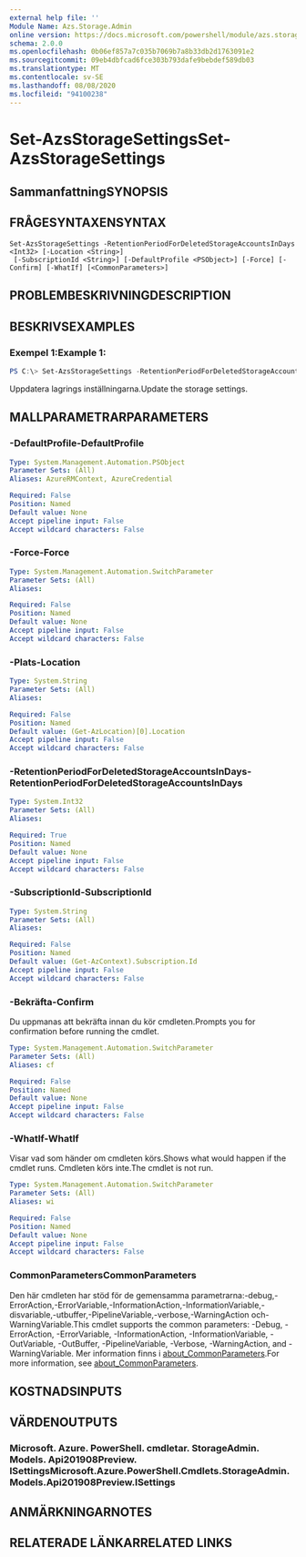 ```yaml
---
external help file: ''
Module Name: Azs.Storage.Admin
online version: https://docs.microsoft.com/powershell/module/azs.storage.admin/set-azsstoragesettings
schema: 2.0.0
ms.openlocfilehash: 0b06ef857a7c035b7069b7a8b33db2d1763091e2
ms.sourcegitcommit: 09eb4dbfcad6fce303b793dafe9bebdef589db03
ms.translationtype: MT
ms.contentlocale: sv-SE
ms.lasthandoff: 08/08/2020
ms.locfileid: "94100238"
---
```

# <span data-ttu-id="139e2-101">Set-AzsStorageSettings</span><span class="sxs-lookup"><span data-stu-id="139e2-101">Set-AzsStorageSettings</span></span>

## <span data-ttu-id="139e2-102">Sammanfattning</span><span class="sxs-lookup"><span data-stu-id="139e2-102">SYNOPSIS</span></span>


## <span data-ttu-id="139e2-103">FRÅGESYNTAXEN</span><span class="sxs-lookup"><span data-stu-id="139e2-103">SYNTAX</span></span>

```
Set-AzsStorageSettings -RetentionPeriodForDeletedStorageAccountsInDays <Int32> [-Location <String>]
 [-SubscriptionId <String>] [-DefaultProfile <PSObject>] [-Force] [-Confirm] [-WhatIf] [<CommonParameters>]
```

## <span data-ttu-id="139e2-104">PROBLEMBESKRIVNING</span><span class="sxs-lookup"><span data-stu-id="139e2-104">DESCRIPTION</span></span>


## <span data-ttu-id="139e2-105">BESKRIVS</span><span class="sxs-lookup"><span data-stu-id="139e2-105">EXAMPLES</span></span>

### <span data-ttu-id="139e2-106">Exempel 1:</span><span class="sxs-lookup"><span data-stu-id="139e2-106">Example 1:</span></span>
```powershell
PS C:\> Set-AzsStorageSettings -RetentionPeriodForDeletedStorageAccountsInDays 1
```

<span data-ttu-id="139e2-107">Uppdatera lagrings inställningarna.</span><span class="sxs-lookup"><span data-stu-id="139e2-107">Update the storage settings.</span></span>

## <span data-ttu-id="139e2-108">MALLPARAMETRAR</span><span class="sxs-lookup"><span data-stu-id="139e2-108">PARAMETERS</span></span>

### <span data-ttu-id="139e2-109">-DefaultProfile</span><span class="sxs-lookup"><span data-stu-id="139e2-109">-DefaultProfile</span></span>


```yaml
Type: System.Management.Automation.PSObject
Parameter Sets: (All)
Aliases: AzureRMContext, AzureCredential

Required: False
Position: Named
Default value: None
Accept pipeline input: False
Accept wildcard characters: False

```

### <span data-ttu-id="139e2-110">-Force</span><span class="sxs-lookup"><span data-stu-id="139e2-110">-Force</span></span>


```yaml
Type: System.Management.Automation.SwitchParameter
Parameter Sets: (All)
Aliases:

Required: False
Position: Named
Default value: None
Accept pipeline input: False
Accept wildcard characters: False

```

### <span data-ttu-id="139e2-111">-Plats</span><span class="sxs-lookup"><span data-stu-id="139e2-111">-Location</span></span>


```yaml
Type: System.String
Parameter Sets: (All)
Aliases:

Required: False
Position: Named
Default value: (Get-AzLocation)[0].Location
Accept pipeline input: False
Accept wildcard characters: False

```

### <span data-ttu-id="139e2-112">-RetentionPeriodForDeletedStorageAccountsInDays</span><span class="sxs-lookup"><span data-stu-id="139e2-112">-RetentionPeriodForDeletedStorageAccountsInDays</span></span>


```yaml
Type: System.Int32
Parameter Sets: (All)
Aliases:

Required: True
Position: Named
Default value: None
Accept pipeline input: False
Accept wildcard characters: False

```

### <span data-ttu-id="139e2-113">-SubscriptionId</span><span class="sxs-lookup"><span data-stu-id="139e2-113">-SubscriptionId</span></span>


```yaml
Type: System.String
Parameter Sets: (All)
Aliases:

Required: False
Position: Named
Default value: (Get-AzContext).Subscription.Id
Accept pipeline input: False
Accept wildcard characters: False

```

### <span data-ttu-id="139e2-114">-Bekräfta</span><span class="sxs-lookup"><span data-stu-id="139e2-114">-Confirm</span></span>
<span data-ttu-id="139e2-115">Du uppmanas att bekräfta innan du kör cmdleten.</span><span class="sxs-lookup"><span data-stu-id="139e2-115">Prompts you for confirmation before running the cmdlet.</span></span>

```yaml
Type: System.Management.Automation.SwitchParameter
Parameter Sets: (All)
Aliases: cf

Required: False
Position: Named
Default value: None
Accept pipeline input: False
Accept wildcard characters: False

```

### <span data-ttu-id="139e2-116">-WhatIf</span><span class="sxs-lookup"><span data-stu-id="139e2-116">-WhatIf</span></span>
<span data-ttu-id="139e2-117">Visar vad som händer om cmdleten körs.</span><span class="sxs-lookup"><span data-stu-id="139e2-117">Shows what would happen if the cmdlet runs.</span></span>
<span data-ttu-id="139e2-118">Cmdleten körs inte.</span><span class="sxs-lookup"><span data-stu-id="139e2-118">The cmdlet is not run.</span></span>

```yaml
Type: System.Management.Automation.SwitchParameter
Parameter Sets: (All)
Aliases: wi

Required: False
Position: Named
Default value: None
Accept pipeline input: False
Accept wildcard characters: False

```

### <span data-ttu-id="139e2-119">CommonParameters</span><span class="sxs-lookup"><span data-stu-id="139e2-119">CommonParameters</span></span>
<span data-ttu-id="139e2-120">Den här cmdleten har stöd för de gemensamma parametrarna:-debug,-ErrorAction,-ErrorVariable,-InformationAction,-InformationVariable,-disvariable,-utbuffer,-PipelineVariable,-verbose,-WarningAction och-WarningVariable.</span><span class="sxs-lookup"><span data-stu-id="139e2-120">This cmdlet supports the common parameters: -Debug, -ErrorAction, -ErrorVariable, -InformationAction, -InformationVariable, -OutVariable, -OutBuffer, -PipelineVariable, -Verbose, -WarningAction, and -WarningVariable.</span></span> <span data-ttu-id="139e2-121">Mer information finns i [about_CommonParameters](http://go.microsoft.com/fwlink/?LinkID=113216).</span><span class="sxs-lookup"><span data-stu-id="139e2-121">For more information, see [about_CommonParameters](http://go.microsoft.com/fwlink/?LinkID=113216).</span></span>

## <span data-ttu-id="139e2-122">KOSTNADS</span><span class="sxs-lookup"><span data-stu-id="139e2-122">INPUTS</span></span>

## <span data-ttu-id="139e2-123">VÄRDEN</span><span class="sxs-lookup"><span data-stu-id="139e2-123">OUTPUTS</span></span>

### <span data-ttu-id="139e2-124">Microsoft. Azure. PowerShell. cmdletar. StorageAdmin. Models. Api201908Preview. ISettings</span><span class="sxs-lookup"><span data-stu-id="139e2-124">Microsoft.Azure.PowerShell.Cmdlets.StorageAdmin.Models.Api201908Preview.ISettings</span></span>



## <span data-ttu-id="139e2-125">ANMÄRKNINGAR</span><span class="sxs-lookup"><span data-stu-id="139e2-125">NOTES</span></span>

## <span data-ttu-id="139e2-126">RELATERADE LÄNKAR</span><span class="sxs-lookup"><span data-stu-id="139e2-126">RELATED LINKS</span></span>

